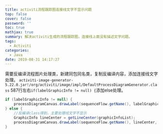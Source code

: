 ```yaml
---
title: activiti流程跟踪图连接线文字不显示问题
top: false
cover: false
password: ''
toc: true
mathjax: true
summary: 解决activiti生成的流程跟踪图，连接线上面没有描述文字问题。
tags:
  - Activiti
categories:
  - Java
date: 2019-08-31 14:17:27
---
```


需要反编译流程图片处理类，新建同包同名类，复制反编译内容，添加连接线文字处理。
`activiti-image-generator-5.22.0.jar!/org/activiti/image/impl/DefaultProcessDiagramGenerator.class`
587行左右`if(labelGraphicInfo != null) {`添加else处理。
```java
if (labelGraphicInfo != null) {
    processDiagramCanvas.drawLabel(sequenceFlow.getName(), labelGraphicInfo, false);
} else {
    //反编译class得到，主要处理线文字不显示
    GraphicInfo lineCenter = getLineCenter(graphicInfoList);
    processDiagramCanvas.drawLabel(sequenceFlow.getName(), lineCenter, false);
}
```